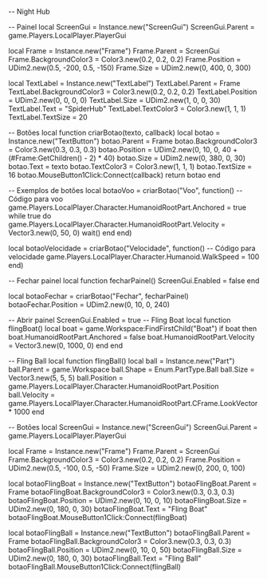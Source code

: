 -- Night Hub

-- Painel
local ScreenGui = Instance.new("ScreenGui")
ScreenGui.Parent = game.Players.LocalPlayer.PlayerGui

local Frame = Instance.new("Frame")
Frame.Parent = ScreenGui
Frame.BackgroundColor3 = Color3.new(0.2, 0.2, 0.2)
Frame.Position = UDim2.new(0.5, -200, 0.5, -150)
Frame.Size = UDim2.new(0, 400, 0, 300)

local TextLabel = Instance.new("TextLabel")
TextLabel.Parent = Frame
TextLabel.BackgroundColor3 = Color3.new(0.2, 0.2, 0.2)
TextLabel.Position = UDim2.new(0, 0, 0, 0)
TextLabel.Size = UDim2.new(1, 0, 0, 30)
TextLabel.Text = "SpiderHub"
TextLabel.TextColor3 = Color3.new(1, 1, 1)
TextLabel.TextSize = 20

-- Botões
local function criarBotao(texto, callback)
    local botao = Instance.new("TextButton")
    botao.Parent = Frame
    botao.BackgroundColor3 = Color3.new(0.3, 0.3, 0.3)
    botao.Position = UDim2.new(0, 10, 0, 40 + (#Frame:GetChildren() - 2) * 40)
    botao.Size = UDim2.new(0, 380, 0, 30)
    botao.Text = texto
    botao.TextColor3 = Color3.new(1, 1, 1)
    botao.TextSize = 16
    botao.MouseButton1Click:Connect(callback)
    return botao
end

-- Exemplos de botões
local botaoVoo = criarBotao("Voo", function()
    -- Código para voo
    game.Players.LocalPlayer.Character.HumanoidRootPart.Anchored = true
    while true do
        game.Players.LocalPlayer.Character.HumanoidRootPart.Velocity = Vector3.new(0, 50, 0)
        wait()
    end
end)

local botaoVelocidade = criarBotao("Velocidade", function()
    -- Código para velocidade
    game.Players.LocalPlayer.Character.Humanoid.WalkSpeed = 100
end)

-- Fechar painel
local function fecharPainel()
    ScreenGui.Enabled = false
end

local botaoFechar = criarBotao("Fechar", fecharPainel)
botaoFechar.Position = UDim2.new(0, 10, 0, 240)

-- Abrir painel
ScreenGui.Enabled = true
-- Fling Boat
local function flingBoat()
    local boat = game.Workspace:FindFirstChild("Boat")
    if boat then
        boat.HumanoidRootPart.Anchored = false
        boat.HumanoidRootPart.Velocity = Vector3.new(0, 1000, 0)
    end
end

-- Fling Ball
local function flingBall()
    local ball = Instance.new("Part")
    ball.Parent = game.Workspace
    ball.Shape = Enum.PartType.Ball
    ball.Size = Vector3.new(5, 5, 5)
    ball.Position = game.Players.LocalPlayer.Character.HumanoidRootPart.Position
    ball.Velocity = game.Players.LocalPlayer.Character.HumanoidRootPart.CFrame.LookVector * 1000
end

-- Botões
local ScreenGui = Instance.new("ScreenGui")
ScreenGui.Parent = game.Players.LocalPlayer.PlayerGui

local Frame = Instance.new("Frame")
Frame.Parent = ScreenGui
Frame.BackgroundColor3 = Color3.new(0.2, 0.2, 0.2)
Frame.Position = UDim2.new(0.5, -100, 0.5, -50)
Frame.Size = UDim2.new(0, 200, 0, 100)

local botaoFlingBoat = Instance.new("TextButton")
botaoFlingBoat.Parent = Frame
botaoFlingBoat.BackgroundColor3 = Color3.new(0.3, 0.3, 0.3)
botaoFlingBoat.Position = UDim2.new(0, 10, 0, 10)
botaoFlingBoat.Size = UDim2.new(0, 180, 0, 30)
botaoFlingBoat.Text = "Fling Boat"
botaoFlingBoat.MouseButton1Click:Connect(flingBoat)

local botaoFlingBall = Instance.new("TextButton")
botaoFlingBall.Parent = Frame
botaoFlingBall.BackgroundColor3 = Color3.new(0.3, 0.3, 0.3)
botaoFlingBall.Position = UDim2.new(0, 10, 0, 50)
botaoFlingBall.Size = UDim2.new(0, 180, 0, 30)
botaoFlingBall.Text = "Fling Ball"
botaoFlingBall.MouseButton1Click:Connect(flingBall)
